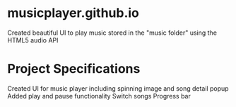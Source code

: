 # musicplayer.github.io
Created beautiful UI to play music stored in the "music folder" using the HTML5 audio API
# Project Specifications
Created UI for music player including spinning image and song detail popup
Added play and pause functionality
Switch songs
Progress bar
